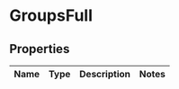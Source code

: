 
# GroupsFull

## Properties
Name | Type | Description | Notes
------------ | ------------- | ------------- | -------------



